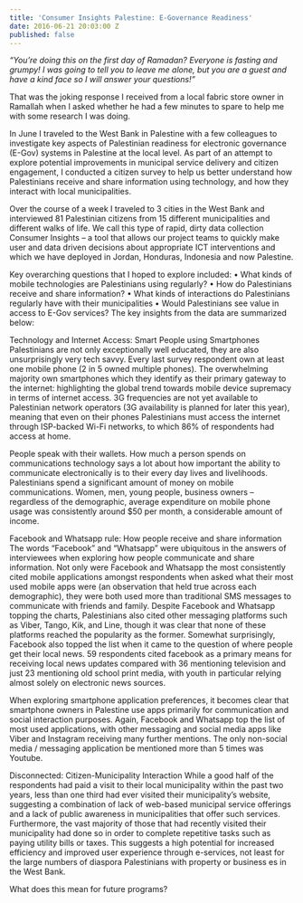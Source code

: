 ```yaml
---
title: 'Consumer Insights Palestine: E-Governance Readiness'
date: 2016-06-21 20:03:00 Z
published: false
---
```


*“You’re doing this on the first day of Ramadan? Everyone is fasting and grumpy! I was going to tell you to leave me alone, but you are a guest and have a kind face so I will answer your questions!”*

That was the joking response I received from a local fabric store owner in Ramallah when I asked whether he had a few minutes to spare to help me with some research I was doing.

In June I traveled to the West Bank in Palestine with a few colleagues to investigate key aspects of Palestinian readiness for electronic governance (E-Gov) systems in Palestine at the local level. As part of an attempt to explore potential improvements in municipal service delivery and citizen engagement, I conducted a citizen survey to help us better understand how Palestinians receive and share information using technology, and how they interact with local municipalities.

Over the course of a week I traveled to 3 cities in the West Bank and interviewed 81 Palestinian citizens from 15 different municipalities and different walks of life. We call this type of rapid, dirty data collection Consumer Insights – a tool that allows our project teams to quickly make user and data driven decisions about appropriate ICT interventions and which we have deployed in Jordan, Honduras, Indonesia and now Palestine.

Key overarching questions that I hoped to explore included:
•   What kinds of mobile technologies are Palestinians using regularly?
•   How do Palestinians receive and share information?
•   What kinds of interactions do Palestinians regularly have with their municipalities
•   Would Palestinians see value in access to E-Gov services?
 The key insights from the data are summarized below:

Technology and Internet Access: Smart People using Smartphones
Palestinians are not only exceptionally well educated, they are also unsurprisingly very tech savvy. Every last survey respondent own at least one mobile phone (2 in 5 owned multiple phones). The overwhelming majority own smartphones which they identify as their primary gateway to the internet: highlighting the global trend towards mobile device supremacy in terms of internet access. 3G frequencies are not yet available to Palestinian network operators (3G availability is planned for later this year), meaning that even on their phones Palestinians must access the internet through ISP-backed Wi-Fi networks, to which 86% of respondents had access at home.

People speak with their wallets. How much a person spends on communications technology says a lot about how important the ability to communicate electronically is to their every day lives and livelihoods. Palestinians spend a significant amount of money on mobile communications. Women, men, young people, business owners – regardless of the demographic, average expenditure on mobile phone  usage was consistently around $50 per month, a considerable amount of income.

Facebook and Whatsapp rule: How people receive and share information
The words “Facebook” and “Whatsapp” were ubiquitous in the answers of interviewees when exploring how people communicate and share information. Not only were Facebook and Whatsapp the most consistently cited mobile applications amongst respondents when asked what their most used mobile apps were (an observation that held true across each demographic), they were both used more than traditional SMS messages to communicate with friends and family. Despite Facebook and Whatsapp topping the charts, Palestinians also cited other messaging platforms such as Viber, Tango, Kik, and Line, though it was clear that none of these platforms reached the popularity as the former.
Somewhat surprisingly, Facebook also topped the list when it came to the question of where people get their local news. 59 respondents cited facebook as a primary means for receiving local news updates compared with 36 mentioning television and just 23 mentioning old school print media, with youth in particular relying almost solely on electronic news sources.

When exploring smartphone application preferences, it becomes clear that smartphone owners in Palestine use apps primarily for communication and social interaction purposes. Again, Facebook and Whatsapp top the list of most used applications, with other messaging and social media apps like Viber and Instagram receiving many further mentions. The only non-social media / messaging application be mentioned more than 5 times was Youtube.

Disconnected: Citizen-Municipality Interaction
While a good half of the respondents had paid a visit to their local municipality within the past two years, less than one third had ever visited their municipality’s website, suggesting a combination of lack of web-based municipal service offerings and a lack of public awareness in municipalities that offer such services. Furthermore, the vast majority of those that had recently visited their municipality had done so in order to complete repetitive tasks such as paying utility bills or taxes. This suggests a high potential for increased efficiency and improved user experience through e-services, not least for the large numbers of diaspora Palestinians with property or business es in the West Bank.

What does this mean for future programs?